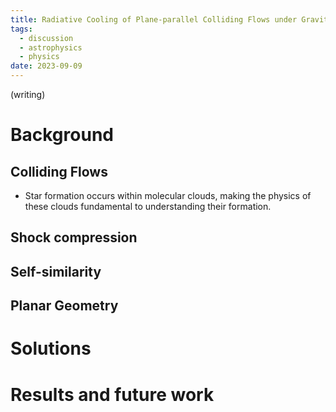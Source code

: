 ```yaml
---
title: Radiative Cooling of Plane-parallel Colliding Flows under Gravitational Collapse
tags:
  - discussion
  - astrophysics
  - physics
date: 2023-09-09
---
```

(writing)

# Background
## Colliding Flows

- Star formation occurs within molecular clouds, making the physics of these clouds fundamental to understanding their formation.

## Shock compression

## Self-similarity

## Planar Geometry

# Solutions

# Results and future work